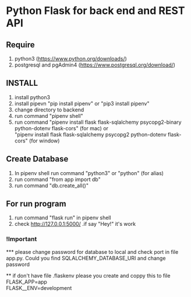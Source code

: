 # Python Flask for back end and REST API

## Require

1. python3 (https://www.python.org/downloads/)
2. postgresql and pgAdmin4 (https://www.postgresql.org/download/)

## INSTALL

1. install python3 
2. install pipevn "pip install pipenv" or "pip3 install pipenv"
3. change directory to backend
4. run command "pipenv shell"
5. run command "pipenv install flask flask-sqlalchemy psycopg2-binary python-dotenv flask-cors" (for mac) or<br />
   "pipenv install flask flask-sqlalchemy psycopg2 python-dotenv flask-cors" (for window)


## Create Database

1. In pipenv shell run command "python3" or "python" (for alias)
2. run command "from app import db"
3. run command "db.create_all()"

## For run program

1. run command "flask run" in pipenv shell
2. check http://127.0.0.1:5000/ .if say "Hey!" it's work

### !Important
*** please change password for database to local and check port in file app.py. Could you find SQLALCHEMY_DATABASE_URI and change password 

** if don't have file .flaskenv please you create and coppy this to file 
FLASK_APP=app <br />
FLASK__ENV=development
